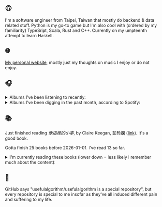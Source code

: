 ## 🙃

I'm a software engineer from Taipei, Taiwan that mostly do backend & data related stuff. Python is my go-to game but I'm also cool with (ordered by my familiarity) TypeSript, Scala, Rust and C++. Currently on my umpteenth attempt to learn Haskell.

## 🌐

[My personal website](https://usefulalgorithm.github.io/), mostly just my thoughts on music I enjoy or do not enjoy.

## 🎧

<details>
<summary>Albums I've been listening to recently:</summary>

- _Black Noise_, by Quinton Barnes
- _HUMAN ERROR CLUB_, by HUMAN ERROR CLUB
- _Instant Holograms On Metal Film_, by Stereolab
- _Tascam C-sides Remastered_, by Bondo

</details>

<details>
<summary>Albums I've been digging in the past month, according to Spotify:</summary>

- _Sunshine and Balance Beams_, by Pile
- _Sortilège_, by Preservation, Gabe 'Nandez
- _God Does Like Ugly (Preluxe Edition)_, by JID
- _Aysan_, by Kourosh Kanani
- _Never Die_, by Matt Jencik, Midwife
- _Vooid (2025)_, by VOOID
- _Lifetime_, by Erika de Casier
- _Black Noise_, by Quinton Barnes
- _THE FUTURE IS HERE AND EVERYTHING NEEDS TO BE DESTROYED_, by The Armed
- _private music_, by Deftones
- _Cleaning Out The Empty Administration Building_, by R.J.F.

</details>

## 📚

Just finished reading _像這樣的小事_, by Claire Keegan, 彭玲嫻 ([link](https://hardcover.app/books/2021-89f66ee0-0b52-4496-994c-3e315d839d6a)). It's a good book.

Gotta finish 25 books before 2026-01-01. I've read 13 so far.

<details>
<summary>I'm currently reading these books (lower down = less likely I remember much about the content):</summary>

- _The Hall of Uselessness: Collected Essays_, by Simon Leys ([link](https://hardcover.app/books/the-hall-of-uselessness))
- _The Absence of Myth: Writings on Surrealism_, by Georges Bataille, Michael   Richardson ([link](https://hardcover.app/books/the-absence-of-myth-writings-on-surrealism))
- _Genesis and Trace: Derrida Reading Husserl and Heidegger_, by Paola Marrati, Simon Sparks ([link](https://hardcover.app/books/genesis-and-trace))
- _Philosophical Chemistry: Genealogy of a Scientific Field_, by Manuel DeLanda ([link](https://hardcover.app/books/philosophical-chemistry))
- _Political Categories: Thinking Beyond Concepts_, by Michael Marder ([link](https://hardcover.app/books/political-categories))
- _Regeneration_, by Pat Barker ([link](https://hardcover.app/books/regeneration-1991))
- _K-punk_, by Mark Fisher ([link](https://hardcover.app/books/k-punk-2018))
- _A Biography of Ordinary Man: On Authorities and Minorities_, by François Laruelle, Jessie Hock, and friends ([link](https://hardcover.app/books/a-biography-of-ordinary-man))
- _A Short History of Decay_, by Emil M. Cioran, Richard Howard ([link](https://hardcover.app/books/a-short-history-of-decay))
- _Anti-Oedipus_, by Gilles Deleuze, Félix Guattari ([link](https://hardcover.app/books/anti-oedipus))
- _A Thousand Plateaus_, by Gilles Deleuze, Félix Guattari ([link](https://hardcover.app/books/a-thousand-plateaus))

</details>

## 💬

GitHub says "usefulalgorithm/usefulalgorithm is a special repository", but every repository is special to me insofar as they've all induced different pain and suffering to my life.